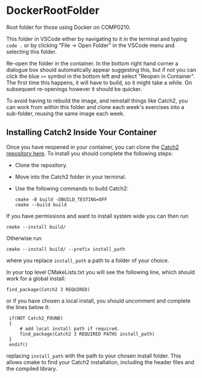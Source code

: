 # DockerRootFolder

Root folder for those using Docker on COMP0210. 

This folder in VSCode either by navigating to it in the terminal and typing `code .` or by clicking "File -> Open Folder" in the VSCode menu and selecting this folder. 

Re-open the folder in the container. In the bottom right hand corner a dialogue box should automatically appear suggesting this, but if not you can click the blue `><` symbol in the bottom left and select "Reopen in Container". The first time this happens, it will have to build, so it might take a while. On subsequent re-openings however it should be quicker. 

To avoid having to rebuild the image, and reinstall things like Catch2, you can work from within this folder and clone each week's exercises into a sub-folder, reusing the same image each week. 

## Installing Catch2 Inside Your Container

Once you have reopened in your container, you can clone the [Catch2 repository here](https://github.com/catchorg/Catch2). To install you should complete the following steps:

- Clone the repository. 
- Move into the Catch2 folder in your terminal.
- Use the following commands to build Catch2:

    ```
    cmake -B build -DBUILD_TESTING=OFF
    cmake --build build
    ```

If you have permissions and want to install system wide you can then run

```
cmake --install build/
```

Otherwise run 

```
cmake --install build/ --prefix install_path
```

where you replace `install_path` a path to a folder of your choice.

In your top level CMakeLists.txt you will see the following line, which should work for a global install:

```
find_package(Catch2 3 REQUIRED)
```

or if you have chosen a local install, you should uncomment and complete the lines below it:

```
 if(NOT Catch2_FOUND)
 {
     # add local install path if required.
     find_package(Catch2 3 REQUIRED PATHS install_path)
 }
 endif()
```

replacing `install_path` with the path to your chosen install folder. This allows cmake to find your Catch2 installation, including the header files and the compiled library.



